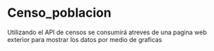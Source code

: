 # Censo_poblacion
Utilizando el API de censos se consumirá atreves de una pagina web exterior para mostrar los datos por medio de graficas

